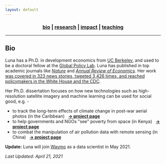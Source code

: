 ```yaml
---
layout: default
---
```


<div align="center">
	<h3>
	<a href="/index.html"><b>bio</b></a> | <a href="/research.html">research</a> | <a href="/impact.html">impact</a> | <a href="/teaching.html">teaching</a><br>
	</h3>
</div>

----

## Bio

Luna has a Ph.D. in development economics from [UC Berkeley](https://www.berkeley.edu/), and used to be a doctoral fellow at the [Global Policy Lab](http://www.globalpolicy.science/new-cover-page). Luna has published in top academic journals like [_Nature_](https://www.nature.com/articles/s41586-020-2404-8) and [_Annual Review of Economics_](https://www.annualreviews.org/doi/full/10.1146/annurev-economics-080218-030333). Her work [was covered in 323 news stories, tweeted 3,426 times, and reached policymakers in the White House and the CDC](/impact.html).

Her Ph.D. dissertation focuses on how new technologies such as high-resolution satellite imagery and machine learning can be used for social good, e.g. -

* to track the long-term effects of climate change in post-war aerial photos (in the Caribbean) &nbsp; [__&rarr; project page__](/research-aerial.html)
* to help governments and NGOs "see" poverty from space (in Kenya) &nbsp; [__&rarr; project page__](/research-jmp.html)
* to combat the manipulation of air pollution data with remote sensing (in China) &nbsp; [__&rarr; project page__](/research-pollution.html)

__Update:__ Luna will join [Waymo](https://waymo.com/) as a data scientist in May 2021.


_Last Updated: April 21, 2021_
